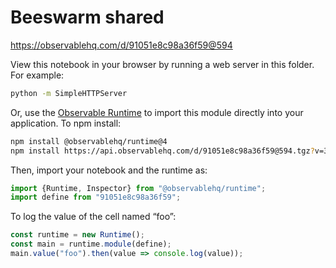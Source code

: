 # Beeswarm shared

https://observablehq.com/d/91051e8c98a36f59@594

View this notebook in your browser by running a web server in this folder. For
example:

~~~sh
python -m SimpleHTTPServer
~~~

Or, use the [Observable Runtime](https://github.com/observablehq/runtime) to
import this module directly into your application. To npm install:

~~~sh
npm install @observablehq/runtime@4
npm install https://api.observablehq.com/d/91051e8c98a36f59@594.tgz?v=3
~~~

Then, import your notebook and the runtime as:

~~~js
import {Runtime, Inspector} from "@observablehq/runtime";
import define from "91051e8c98a36f59";
~~~

To log the value of the cell named “foo”:

~~~js
const runtime = new Runtime();
const main = runtime.module(define);
main.value("foo").then(value => console.log(value));
~~~
